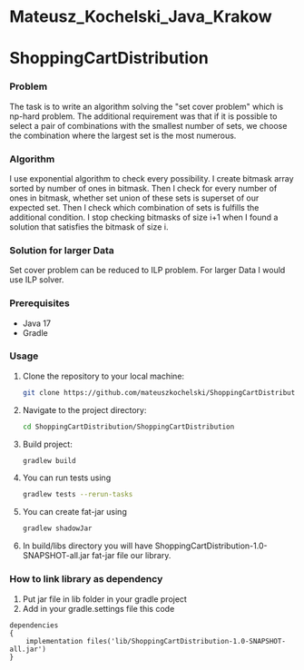 # Mateusz_Kochelski_Java_Krakow
# ShoppingCartDistribution
### Problem
The task is to write an algorithm solving the "set cover problem" which is np-hard problem.
The additional requirement was that if it is possible to select a pair of combinations with the smallest number of sets, we choose the combination where the largest set is the most numerous.

### Algorithm
I use exponential algorithm to check every possibility.
I create bitmask array sorted by number of ones in bitmask. Then I check for every number of ones in bitmask, whether set union of these sets is superset of our expected set. Then I check which combination of sets is fulfills the additional condition.
I stop checking bitmasks of size i+1 when I found a solution that satisfies the bitmask of size i.

### Solution for larger Data
Set cover problem can be reduced to ILP problem. For larger Data I would use ILP solver.

### Prerequisites
- Java 17
- Gradle

### Usage

1. Clone the repository to your local machine:
   ```bash
   git clone https://github.com/mateuszkochelski/ShoppingCartDistribution.git
2. Navigate to the project directory:
   ```bash
   cd ShoppingCartDistribution/ShoppingCartDistribution
3. Build project:
   ```bash
   gradlew build
4. You can run tests using
   ```bash
   gradlew tests --rerun-tasks
5. You can create fat-jar using
   ```bash
   gradlew shadowJar
6. In build/libs directory you will have
ShoppingCartDistribution-1.0-SNAPSHOT-all.jar fat-jar file our library.


### How to link library as dependency
1. Put jar file in lib folder in your gradle project
2. Add in your gradle.settings file this code
```
dependencies
{
    implementation files('lib/ShoppingCartDistribution-1.0-SNAPSHOT-all.jar')
}
```
